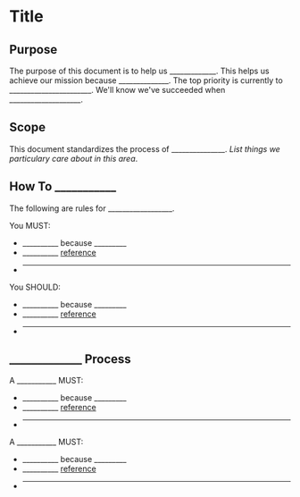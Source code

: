 
# Title

## Purpose

The purpose of this document is to help us _____________. This helps us achieve our mission because ______________. The top priority is currently to _______________________. We'll know we've succeeded when ____________________.

## Scope

This document standardizes the process of _______________. *List things we particulary care about in this area*.

## How To ___________

The following are rules for __________________.

You MUST:
  * __________ because _________
  * __________ [reference](http://google.com)
  * _______________________

You SHOULD:
  * __________ because _________
  * __________ [reference](http://google.com)
  * _______________________

## _____________ Process

A ___________ MUST:
  * __________ because _________
  * __________ [reference](http://google.com)
  * _______________________
A ___________ MUST:
  * __________ because _________
  * __________ [reference](http://google.com)
  * _______________________

  
